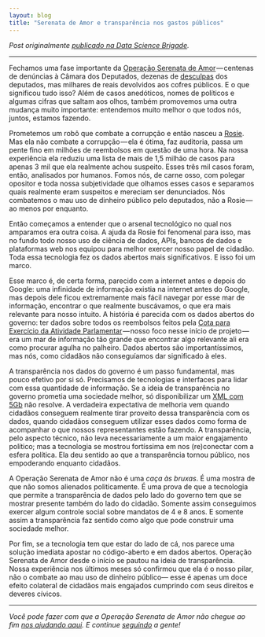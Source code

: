 ```yaml
---
layout: blog
title: "Serenata de Amor e transparência nos gastos públicos"
---
```


_Post originalmente [publicado na Data Science Brigade](https://datasciencebr.com/serenata-de-amor-e-transpar%C3%AAncia-nos-gastos-p%C3%BAblicos-f964bada722#.d9g90gity)._

---

Fechamos uma fase importante da [Operação Serenata de Amor](http://serenata.datasciencebr.com) — centenas de denúncias à Câmara dos Deputados, dezenas de [desculpas](http://g1.globo.com/distrito-federal/noticia/apos-ser-flagrado-por-app-deputado-devolve-a-camara-r-727-por-13-refeicoes-no-mesmo-dia.ghtml) dos deputados, mas milhares de reais devolvidos aos cofres públicos. E o que significou tudo isso? Além de casos anedóticos, nomes de políticos e algumas cifras que saltam aos olhos, também promovemos uma outra mudança muito importante: entendemos muito melhor o que todos nós, juntos, estamos fazendo.

Prometemos um robô que combate a corrupção e então nasceu a [Rosie](https://github.com/datasciencebr/rosie). Mas ela não combate a corrupção — ela é ótima, faz auditoria, passa um pente fino em milhões de reembolsos em questão de uma hora. Na nossa experiência ela reduziu uma lista de mais de 1,5 milhão de casos para apenas 3 mil que ela realmente achou suspeito. Esses três mil casos foram, então, analisados por humanos. Fomos nós, de carne osso, com polegar opositor e toda nossa subjetividade que olhamos esses casos e separamos quais realmente eram suspeitos e mereciam ser denunciados. Nós combatemos o mau uso de dinheiro público pelo deputados, não a Rosie — ao menos por enquanto.

Então começamos a entender que o arsenal tecnológico no qual nos amparamos era outra coisa. A ajuda da Rosie foi fenomenal para isso, mas no fundo todo nosso uso de ciência de dados, APIs, bancos de dados e plataformas web nos equipou para melhor exercer nosso papel de cidadão. Toda essa tecnologia fez os dados abertos mais significativos. E isso foi um marco.

Esse marco é, de certa forma, parecido com a internet antes e depois do Google: uma infinidade de informação existia na internet antes do Google, mas depois dele ficou extremamente mais fácil navegar por esse mar de informação, encontrar o que realmente buscávamos, o que era mais relevante para nosso intuito. A história é parecida com os dados abertos do governo: ter dados sobre todos os reembolsos feitos pela [Cota para Exercício da Atividade Parlamentar](http://www.camara.gov.br/cota-parlamentar/) — nosso foco nesse início de projeto — era um mar de informação tão grande que encontrar algo relevante ali era como procurar agulha no palheiro. Dados abertos são importantíssimos, mas nós, como cidadãos não conseguíamos dar significado à eles.

A transparência nos dados do governo é um passo fundamental, mas pouco efetivo por si só. Precisamos de tecnologias e interfaces para lidar com essa quantidade de informação. Se a ideia de transparência no governo prometia uma sociedade melhor, só disponibilizar um [XML com 5Gb](https://datasciencebr.com/dispon%C3%ADvel-%C3%A9-diferente-de-acess%C3%ADvel-56e1f76188c1#.u0la1kdz8) não resolve. A verdadeira expectativa de melhoria vem quando cidadãos conseguem realmente tirar proveito dessa transparência com os dados, quando cidadãos conseguem utilizar esses dados como forma de acompanhar o que nossos representantes estão fazendo. A transparência, pelo aspecto técnico, não leva necessariamente a um maior engajamento político; mas a tecnologia se mostrou fortíssima em nos (re)conectar com a esfera política. Ela deu sentido ao que a transparência tornou público, nos empoderando enquanto cidadãos.

A Operação Serenata de Amor não é uma _caça às bruxas_. É uma mostra de que não somos alienados politicamente. É uma prova de que a tecnologia que permite a transparência de dados pelo lado do governo tem que se mostrar presente também do lado do cidadão. Somente assim conseguimos exercer algum controle social sobre mandatos de 4 e 8 anos. E somente assim a transparência faz sentido como algo que pode construir uma sociedade melhor.

Por fim, se a tecnologia tem que estar do lado de cá, nos parece uma solução imediata apostar no código-aberto e em dados abertos. Operação Serenata de Amor desde o início se pautou na ideia de transparência. Nossa experiência nos últimos meses só confirmou que ela é o nosso pilar, não o combate ao mau uso de dinheiro público— esse é apenas um doce efeito colateral de cidadãos mais engajados cumprindo com seus direitos e deveres cívicos.

* * *

_Você pode fazer com que a Operação Serenata de Amor não chegue ao fim_ [_nos ajudando aqui_](http://apoia.se/serenata)_. E continue_ [_seguindo_](https://www.facebook.com/operacaoSerenataDeAmor/) _a gente!_